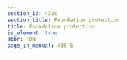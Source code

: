 ```yaml
---
section_id: 432c
section_title: Foundation protection
title: Foundation protection
is_element: true
abbr: FDN
page_in_manual: 430-6
---
```

